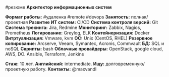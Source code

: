 #резюме **Архитектор информационных систем**

**Формат работы:** #удаленка #remote #devops
**Занятость:** полная/проектная
__Развитие ИТ систем:__
CI/CD
**Система контроля версий:** Git
**Система трекинга:** Jira, Redmine
**Мониторинг:** Zabbix, Nagios, Prometheus
**Логирование:** Greylog, ELK
**Контейнеризация:** Docker
**Витртуализация:** Vmware, kvm
**OС:** Unix (CentOS, RHEL)
**Резервное копирование:** Arcserve, Veeam, Symantec, Acronis, Commvault
**БД:** SQL и noSQL
**Скрипты:** bash
**Облачные провайдеры:** OpenStack, google cloud, AWS, DO.
Ansible, Terraform, Jenkins

**Стаж:** 10 лет.
**Английский:** intermediate.
**Ищу:** долговременную/проектную работу.
**Контакты:** @maxvandl
